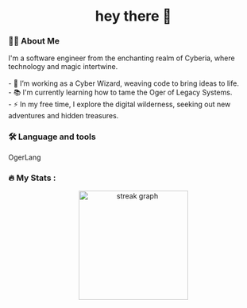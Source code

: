 <h1 align="center">hey there 👋</h1>
<h3 align="left">👩‍💻  About Me</h3>
<p align="left">I'm a software engineer from the enchanting realm of Cyberia, where technology and magic intertwine.<br><br>- 🔭 I’m working as a Cyber Wizard, weaving code to bring ideas to life.<br>- 📚 I'm currently learning how to tame the Oger of Legacy Systems.<br>- ⚡ In my free time, I explore the digital wilderness, seeking out new adventures and hidden treasures.</p>
<h3 align="left">🛠 Language and tools</h3>
<p align="left">OgerLang</p>
<h3 align="left">🔥   My Stats :</h3>
<div align="center">
  <img src="https://streak-stats.demolab.com?user=maurodesouza&locale=en&mode=daily&theme=dark&hide_border=false&border_radius=5&order=3" height="220" alt="streak graph"  />
</div>
